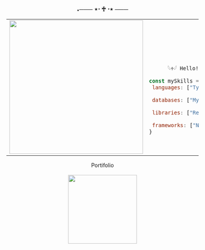 
  
### <p align = center> ˖─── ⋆⋅ ♰ ⋅⋆ ───
<table align=center>
    <tr>
        <td style="width: 30%; vertical-align: middle;">
            <img src="https://i.pinimg.com/736x/8c/cc/46/8ccc46c4077dc2c891b53547e5370bff.jpg" style="width:350px; height:auto;">
        </td>
        <td style="width: 90%; align: center;">
      
<p style="font-family: monospace; font-size: 80px;"> 
              
          𓆩♱𓆪 Hello! I'm Denis, a Fullstack Software Developer 𓆩♱𓆪
           
              
</p>

 ```js
const mySkills = {
  languages: ["Typescript","Java","Node.JS", "Javascript", "C#","PHP" ],

  databases: ["MySQL", "Postgres", "Supabase", "Firebase", "H2", "MongoDB"],

  libraries: ["React", "Express", "Tailwind"],

  frameworks: ["Next.JS", "Springboot", "Vite", "Laravel" ],
}
```

</td>
</tr>
</table>

</p>
 <div align = center style>  
 <a href="https://diointheportifolio.vercel.app" style="text-decoration: none"> Portifolio </a>
   
   <br/>
   <br/>
 <img height="180em" src="https://github-readme-stats.vercel.app/api/top-langs/?username=2D-nz&layout=compact&langs_count=16&theme=midnight-purple"/>
 </div>


 
